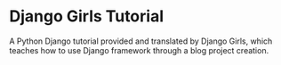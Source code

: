 # Django Girls Tutorial

A Python Django tutorial provided and translated by Django Girls, which teaches how to use Django framework through a blog project creation.
